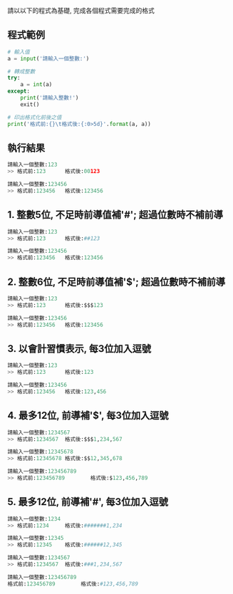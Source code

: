 請以以下的程式為基礎, 完成各個程式需要完成的格式

## 程式範例

``` python
# 輸入值
a = input('請輸入一個整數:')

# 轉成整數
try:
    a = int(a)
except:
    print('請輸入整數!')
    exit()

# 印出格式化前後之值
print('格式前:{}\t格式後:{:0>5d}'.format(a, a))
```

## 執行結果
``` python
請輸入一個整數:123
>> 格式前:123      格式後:00123

請輸入一個整數:123456
>> 格式前:123456   格式後:123456
```


## 1. 整數5位, 不足時前導值補'#'; 超過位數時不補前導
``` python
請輸入一個整數:123
>> 格式前:123      格式後:##123

請輸入一個整數:123456
>> 格式前:123456   格式後:123456
```


## 2. 整數6位, 不足時前導值補'$'; 超過位數時不補前導
``` python
請輸入一個整數:123
>> 格式前:123      格式後:$$$123

請輸入一個整數:123456
>> 格式前:123456   格式後:123456
```

## 3. 以會計習慣表示, 每3位加入逗號
``` python
請輸入一個整數:123
>> 格式前:123      格式後:123

請輸入一個整數:123456
>> 格式前:123456   格式後:123,456
```


## 4. 最多12位, 前導補'$', 每3位加入逗號
``` python
請輸入一個整數:1234567
>> 格式前:1234567  格式後:$$$1,234,567

請輸入一個整數:12345678
>> 格式前:12345678 格式後:$$12,345,678

請輸入一個整數:123456789
>> 格式前:123456789        格式後:$123,456,789
```


## 5. 最多12位, 前導補'#', 每3位加入逗號
``` python
請輸入一個整數:1234
>> 格式前:1234     格式後:#######1,234

請輸入一個整數:12345
>> 格式前:12345    格式後:######12,345

請輸入一個整數:1234567
>> 格式前:1234567  格式後:###1,234,567

請輸入一個整數:123456789
格式前:123456789        格式後:#123,456,789
```
